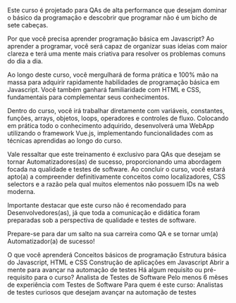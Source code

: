 
Este curso é projetado para QAs de alta performance que desejam dominar o básico da programação e descobrir que programar não é um bicho de sete cabeças.

Por que você precisa aprender programação básica em Javascript? Ao aprender a programar, você será capaz de organizar suas ideias com maior clareza e terá uma mente mais criativa para resolver os problemas comuns do dia a dia.

Ao longo deste curso, você mergulhará de forma prática e 100% mão na massa para adquirir rapidamente habilidades de programação básica em Javascript. Você também ganhará familiaridade com HTML e CSS, fundamentais para complementar seus conhecimentos.

Dentro do curso, você irá trabalhar diretamente com variáveis, constantes, funções, arrays, objetos, loops, operadores e controles de fluxo. Colocando em prática todo o conhecimento adquirido, desenvolverá uma WebApp utilizando o framework Vue.js, implementando funcionalidades com as técnicas aprendidas ao longo do curso.

Vale ressaltar que este treinamento é exclusivo para QAs que desejam se tornar Automatizadores(as) de sucesso, proporcionando uma abordagem focada na qualidade e testes de software. Ao concluir o curso, você estará apto(a) a compreender definitivamente conceitos como localizadores, CSS selectors e a razão pela qual muitos elementos não possuem IDs na web moderna.

Importante destacar que este curso não é recomendado para Desenvolvedores(as), já que toda a comunicação e didática foram preparadas sob a perspectiva de qualidade e testes de software.

Prepare-se para dar um salto na sua carreira como QA e se tornar um(a) Automatizador(a) de sucesso!

O que você aprenderá
Conceitos básicos de programação
Estrutura básica do Javascript, HTML e CSS
Construção de aplicações em Javascript
Abrir a mente para avançar na automação de testes
Há algum requisito ou pré-requisito para o curso?
Analista de Testes de Software
Pelo menos 6 mêses de experiência com Testes de Software
Para quem é este curso:
Analistas de testes curiosos que desejam avançar na automação de testes
